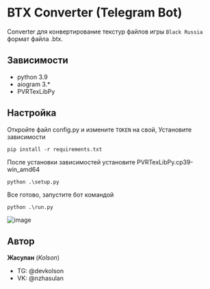 # BTX Converter (Telegram Bot)

Converter для конвертирование текстур файлов игры `Black Russia` формат файла .btx.
## Зависимости

- python 3.9
- aiogram 3.*
- PVRTexLibPy

## Настройка
Откройте файл config.py и измените `TOKEN` на свой, Установите зависимости

```
pip install -r requirements.txt
```
После установки зависимостей установите PVRTexLibPy.cp39-win_amd64
```
python .\setup.py
```
Все готово, запустите бот командой 
```
python .\run.py
```
![image](https://github.com/ZhasulanN10/tgbot-converterBTX/assets/85670918/e3b0d663-ba3b-4dac-b101-3873f788b86c)

## Автор 

**Жасулан** (_Kolson_) 
- TG: @devkolson
- VK: @nzhasulan
